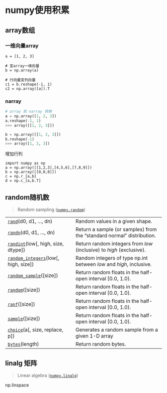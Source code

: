 # numpy使用积累



## array数组

### 一维向量array

```
a = [1, 2, 3]

# 变array一维向量
b = np.array(a)

# 行向量变列向量
c1 = b.reshape(-1, 1)
c2 = np.array([a]).T
```



### narray

```python
# array 和 narray 转换
a = np.array([1, 2, 3])
a.reshape(-1, 1)
>>> array([[1, 2, 3]])

b = np.array([[1, 2, 3]])
b.reshape(-1)
>>> array([1, 2, 3])
```





增加行列

```
import numpy as np
a = np.array([[1,2,3],[4,5,6],[7,8,9]])
b = np.array([[0,0,0]])
c = np.r_[a,b]
d = np.c_[a,b.T]
```





## random随机数

> Random sampling ([`numpy.random`](https://docs.scipy.org/doc/numpy-1.14.0/reference/routines.random.html))

|                                                              |                                                              |
| ------------------------------------------------------------ | ------------------------------------------------------------ |
| [`rand`](https://docs.scipy.org/doc/numpy-1.14.0/reference/generated/numpy.random.rand.html#numpy.random.rand)(d0, d1, ..., dn) | Random values in a given shape.                              |
| [`randn`](https://docs.scipy.org/doc/numpy-1.14.0/reference/generated/numpy.random.randn.html#numpy.random.randn)(d0, d1, ..., dn) | Return a sample (or samples) from the “standard normal” distribution. |
| [`randint`](https://docs.scipy.org/doc/numpy-1.14.0/reference/generated/numpy.random.randint.html#numpy.random.randint)(low[, high, size, dtype]) | Return random integers from *low* (inclusive) to *high* (exclusive). |
| [`random_integers`](https://docs.scipy.org/doc/numpy-1.14.0/reference/generated/numpy.random.random_integers.html#numpy.random.random_integers)(low[, high, size]) | Random integers of type np.int between *low* and *high*, inclusive. |
| [`random_sample`](https://docs.scipy.org/doc/numpy-1.14.0/reference/generated/numpy.random.random_sample.html#numpy.random.random_sample)([size]) | Return random floats in the half-open interval [0.0, 1.0).   |
| [`random`](https://docs.scipy.org/doc/numpy-1.14.0/reference/generated/numpy.random.random.html#numpy.random.random)([size]) | Return random floats in the half-open interval [0.0, 1.0).   |
| [`ranf`](https://docs.scipy.org/doc/numpy-1.14.0/reference/generated/numpy.random.ranf.html#numpy.random.ranf)([size]) | Return random floats in the half-open interval [0.0, 1.0).   |
| [`sample`](https://docs.scipy.org/doc/numpy-1.14.0/reference/generated/numpy.random.sample.html#numpy.random.sample)([size]) | Return random floats in the half-open interval [0.0, 1.0).   |
| [`choice`](https://docs.scipy.org/doc/numpy-1.14.0/reference/generated/numpy.random.choice.html#numpy.random.choice)(a[, size, replace, p]) | Generates a random sample from a given 1-D array             |
| [`bytes`](https://docs.scipy.org/doc/numpy-1.14.0/reference/generated/numpy.random.bytes.html#numpy.random.bytes)(length) | Return random bytes.                                         |

## linalg 矩阵

> Linear algebra ([`numpy.linalg`](https://docs.scipy.org/doc/numpy/reference/routines.linalg.html))





np.linspace